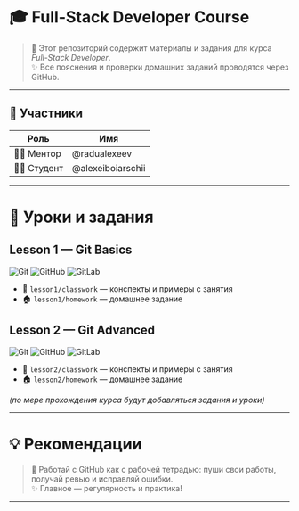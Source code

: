 # 🎓 Full-Stack Developer Course

> 📘 Этот репозиторий содержит материалы и задания для курса *Full-Stack Developer*.  
> ✨ Все пояснения и проверки домашних заданий проводятся через GitHub.

---

## 👥 Участники

| Роль     | Имя               |
|----------|-------------------|
| 🧑‍🏫 Ментор | @radualexeev       |
| 👨‍💻 Студент | @alexeiboiarschii |

---

# 📒 Уроки и задания

## Lesson 1 — Git Basics 
![Git](https://img.shields.io/badge/Git-%23F05033?style=for-the-badge&logo=git&logoColor=white) ![GitHub](https://img.shields.io/badge/GitHub-%23181717?style=for-the-badge&logo=github&logoColor=white) ![GitLab](https://img.shields.io/badge/GitLab-%23FC6D26?style=for-the-badge&logo=gitlab&logoColor=white)
- 📂 `lesson1/classwork` — конспекты и примеры с занятия  
- 🏠 `lesson1/homework` — домашнее задание  


## Lesson 2 — Git Advanced 
![Git](https://img.shields.io/badge/Git-%23F05033?style=for-the-badge&logo=git&logoColor=white) ![GitHub](https://img.shields.io/badge/GitHub-%23181717?style=for-the-badge&logo=github&logoColor=white) ![GitLab](https://img.shields.io/badge/GitLab-%23FC6D26?style=for-the-badge&logo=gitlab&logoColor=white)
- 📂 `lesson2/classwork` — конспекты и примеры с занятия  
- 🏠 `lesson2/homework` — домашнее задание  

*(по мере прохождения курса будут добавляться задания и уроки)*

---

# 💡 Рекомендации
> 🚀 Работай с GitHub как с рабочей тетрадью: пуши свои работы, получай ревью и исправляй ошибки.  
> ✨ Главное — регулярность и практика!

---
